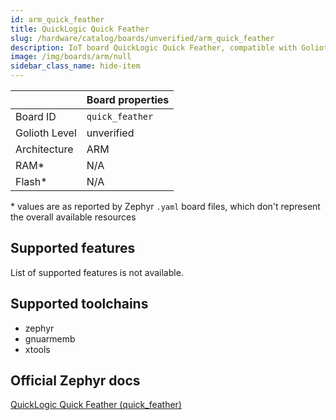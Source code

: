 ```yaml
---
id: arm_quick_feather
title: QuickLogic Quick Feather
slug: /hardware/catalog/boards/unverified/arm_quick_feather
description: IoT board QuickLogic Quick Feather, compatible with Golioth at unverified level.
image: /img/boards/arm/null
sidebar_class_name: hide-item
---
```


[//]: # (This is an auto-generated file, do not edit! Changes to it will be lost upon re-generation)



|                | Board properties     |
| -------------  | -------------------- |
| Board ID       | `quick_feather` |
| Golioth Level  | unverified       |
| Architecture   | ARM |
| RAM*           | N/A |
| Flash*         | N/A |

\* values are as reported by Zephyr `.yaml` board files, which don't represent the overall available resources



## Supported features

List of supported features is not available.

## Supported toolchains

* zephyr
* gnuarmemb
* xtools

## Official Zephyr docs

[QuickLogic Quick Feather (quick_feather)](https://docs.zephyrproject.org/latest/boards/arm/quick_feather/doc/index.html)
